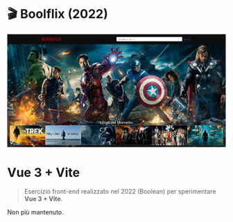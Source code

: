 # 🎬 Boolflix (2022)
<img src="src/assets/images/boolflix-min.png">


# Vue 3 + Vite

> Esercizio front-end realizzato nel 2022 (Boolean) per sperimentare **Vue 3 + Vite**.

Non più mantenuto.
